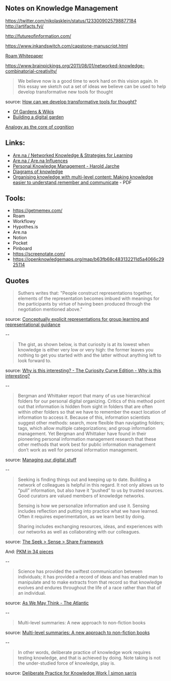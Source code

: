 ---
---

## Notes on Knowledge Management

<https://twitter.com/nikolasklein/status/1233009025798877184>
<http://artifacts.fyi/>

<http://futureofinformation.com/>

<https://www.inkandswitch.com/capstone-manuscript.html>

[Roam Whitepaper](https://roamresearch.com/#/v8/help/page/Vu1MmjinS)

<https://www.brainpickings.org/2011/08/01/networked-knowledge-combinatorial-creativity/>

>We believe now is a good time to work hard on this vision again. In this essay we sketch out a set of ideas we believe can be used to help develop transformative new tools for thought

source: [How can we develop transformative tools for thought?](https://numinous.productions/ttft/)

- [Of Gardens & Wikis](https://tomcritchlow.com/2018/10/10/of-gardens-and-wikis/)
- [Building a digital garden](https://tomcritchlow.com/2019/02/17/building-digital-garden/)

[Analogy as the core of cognition](http://worrydream.com/refs/Hofstadter%20-%20Analogy%20as%20the%20Core%20of%20Cognition.pdf)

## Links:

- [Are.na / Networked Knowledge & Strategies for Learning](https://www.are.na/chad-mazzola/networked-knowledge-strategies-for-learning)
- [Are.na / Are.na Influences](https://www.are.na/are-na-team/arena-influences)
- [Personal Knowledge Management - Harold Jarche](https://jarche.com/pkm/)
- [Diagrams of knowledge](http://scottbot.net/knowledge/)
- [Organising knowledge with multi-level content: Making knowledge easier to understand,remember and communicate](http://www.francismiller.com/organising_knowledge_paper.pdf) - PDF

## Tools:

- <https://getmemex.com/>
- Roam
- Workflowy
- Hypothes.is
- Are.na
- Notion
- Pocket
- Pinboard
- <https://screenotate.com/>
- <https://openknowledgemaps.org/map/b63fb68c483132211d5a4066c2925114>

## Quotes

>Suthers writes that: "People construct representations together, elements of the representation becomes imbued with meanings for the participants by virtue of having been produced through the negotiation mentioned above." 

source: [Conceptually explicit representations for group learning and representational guidance](http://reganmian.net/blog/2011/05/26/conceptually-explicit-representations-for-group-learning-and-representational-guidance/)

--

>The gist, as shown below, is that curiosity is at its lowest when knowledge is either very low or very high: the former leaves you nothing to get you started with and the latter without anything left to look forward to.

source: [Why is this interesting? - The Curiosity Curve Edition - Why is this interesting?](https://whyisthisinteresting.substack.com/p/why-is-this-interesting-the-curiosity)

--

>Bergman and Whittaker report that many of us use hierarchical folders for our personal digital organizing. Critics of this method point out that information is hidden from sight in folders that are often within other folders so that we have to remember the exact location of information to access it. Because of this, information scientists suggest other methods: search, more flexible than navigating folders; tags, which allow multiple categorizations; and group information management. Yet Bergman and Whittaker have found in their pioneering personal information management research that these other methods that work best for public information management don’t work as well for personal information management.

source: [Managing our digital stuff](https://mitpress.mit.edu/books/science-managing-our-digital-stuff)

--

>Seeking is finding things out and keeping up to date. Building a network of colleagues is helpful in this regard. It not only allows us to “pull” information, but also have it “pushed” to us by trusted sources. Good curators are valued members of knowledge networks.
>
>Sensing is how we personalize information and use it. Sensing includes reflection and putting into practice what we have learned. Often it requires experimentation, as we learn best by doing.
>
>Sharing includes exchanging resources, ideas, and experiences with our networks as well as collaborating with our colleagues.

source: [The Seek > Sense > Share Framework](https://jarche.com/2014/02/the-seek-sense-share-framework/)

And: [PKM in 34 pieces](http://jarche.com/2013/10/pkm-in-34-pieces/)

--

>Science has provided the swiftest communication between individuals; it has provided a record of ideas and has enabled man to manipulate and to make extracts from that record so that knowledge evolves and endures throughout the life of a race rather than that of an individual.

source: [As We May Think - The Atlantic](https://www.theatlantic.com/magazine/archive/1945/07/as-we-may-think/303881/)

--

>Multi-level summaries: A new approach to non-fiction books

source: [Multi-level summaries: A new approach to non-fiction books](https://www.francismiller.com/mls-paper/)

--

>In other words, deliberate practice of knowledge work requires testing knowledge, and that is achieved by doing. Note taking is not the under-studied force of knowledge, play is.

source: [Deliberate Practice for Knowledge Work | simon sarris](https://simonsarris.com/play)